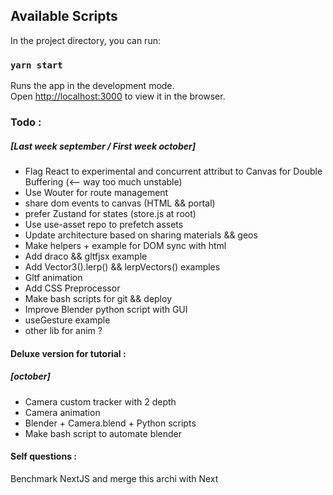 ## Available Scripts

In the project directory, you can run:

### `yarn start`

Runs the app in the development mode.<br />
Open [http://localhost:3000](http://localhost:3000) to view it in the browser.

### Todo :
##### [Last week september / First week october]

- Flag React to experimental and concurrent attribut to Canvas for Double Buffering (<-- way too much unstable)
- Use Wouter for route management
- share dom events to canvas (HTML && portal)
- prefer Zustand for states (store.js at root)
- Use use-asset repo to prefetch assets
- Update architecture based on sharing materials && geos
- Make helpers + example for DOM sync with html
- Add draco && gltfjsx example
- Add Vector3().lerp() && lerpVectors() examples
- Gltf animation
- Add CSS Preprocessor
- Make bash scripts for git && deploy
- Improve Blender python script with GUI
- useGesture example
- other lib for anim ?



#### Deluxe version for tutorial :
##### [october]

- Camera custom tracker with 2 depth
- Camera animation
- Blender + Camera.blend + Python scripts
- Make bash script to automate blender



#### Self questions :
Benchmark NextJS and merge this archi with Next
